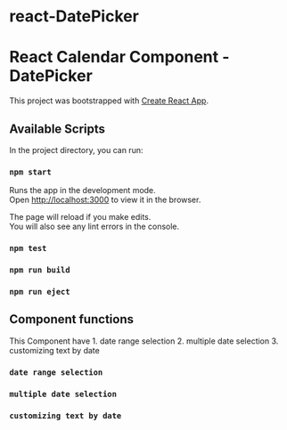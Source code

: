 
# react-DatePicker
React Calendar Component - DatePicker
=======
This project was bootstrapped with [Create React App](https://github.com/facebook/create-react-app).

## Available Scripts

In the project directory, you can run:

### `npm start`

Runs the app in the development mode.<br>
Open [http://localhost:3000](http://localhost:3000) to view it in the browser.

The page will reload if you make edits.<br>
You will also see any lint errors in the console.

### `npm test`
### `npm run build`
### `npm run eject`


## Component functions

This Component have 1. date range selection 2. multiple date selection 3. customizing text by date

### `date range selection`

### `multiple date selection`

### `customizing text by date`


